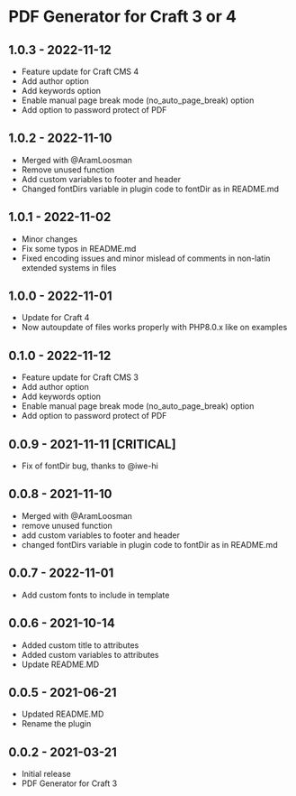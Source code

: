 # PDF Generator for Craft 3 or 4

## 1.0.3 - 2022-11-12
- Feature update for Craft CMS 4
- Add author option
- Add keywords option
- Enable manual page break mode (no_auto_page_break) option
- Add option to password protect of PDF

## 1.0.2 - 2022-11-10
- Merged with @AramLoosman 
- Remove unused function
- Add custom variables to footer and header
- Changed fontDirs variable in plugin code to fontDir as in README.md

## 1.0.1 - 2022-11-02
- Minor changes
- Fix some typos in README.md
- Fixed encoding issues and minor mislead of comments in non-latin extended systems in files

## 1.0.0 - 2022-11-01
- Update for Craft 4
- Now autoupdate of files works properly with PHP8.0.x like on examples

## 0.1.0 - 2022-11-12
- Feature update for Craft CMS 3
- Add author option
- Add keywords option
- Enable manual page break mode (no_auto_page_break) option
- Add option to password protect of PDF

## 0.0.9 - 2021-11-11 [CRITICAL]
- Fix of fontDir bug, thanks to @iwe-hi

## 0.0.8 - 2021-11-10
- Merged with @AramLoosman
- remove unused function
- add custom variables to footer and header
- changed fontDirs variable in plugin code to fontDir as in README.md

## 0.0.7 - 2022-11-01
- Add custom fonts to include in template

## 0.0.6 - 2021-10-14
- Added custom title to attributes
- Added custom variables to attributes
- Update README.MD

## 0.0.5 - 2021-06-21
- Updated README.MD
- Rename the plugin

## 0.0.2 - 2021-03-21
- Initial release
- PDF Generator for Craft 3
